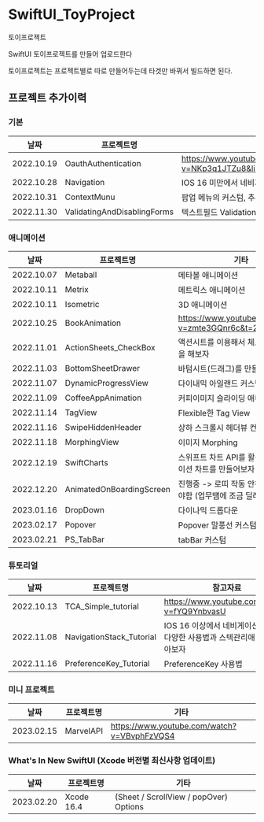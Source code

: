 # SwiftUI_ToyProject

토이프로젝트

SwiftUI 토이프로젝트를 만들어 업로드한다

토이프로젝트는 프로젝트별로 따로 만들어두는데 타겟만 바꿔서 빌드하면 된다.

## 프로젝트 추가이력

### 기본

| 날짜  | 프로젝트명 | 기타 |
| ------ | ------ | ------ |
| 2022.10.19 | OauthAuthentication | https://www.youtube.com/watch?v=NKp3q1JTZu8&list=PLgOlaPUIbynqyJHiTEv7CFaXd8g5jtogT&index=44 |
| 2022.10.28 | Navigation | IOS 16 미만에서 네비게이션 링크의 다양한 사용법과 스텍관리애 대하여 알아보자 |
| 2022.10.31 | ContextMunu | 팝업 메뉴의 커스텀, 추후 프로젝트에 활용할 수 있음 |
| 2022.11.30 | ValidatingAndDisablingForms | 텍스트필드 Validation |

### 애니메이션

| 날짜  | 프로젝트명 | 기타 |
| ------ | ------ | ------ |
| 2022.10.07 | Metaball | 메타볼 애니메이션 |
| 2022.10.11 | Metrix | 메트릭스 애니메이션 |
| 2022.10.11 | Isometric | 3D 애니메이션 |
| 2022.10.25 | BookAnimation | https://www.youtube.com/watch?v=zmte3GQnr6c&t=22s |
| 2022.11.01 | ActionSheets_CheckBox | 액션시트를 이용해서 체크박스 커스텀을 해보자 |
| 2022.11.03 | BottomSheetDrawer | 바텀시트(드래그)를 만들어보자 |
| 2022.11.07 | DynamicProgressView | 다이내믹 아일랜드 커스텀 |
| 2022.11.09 | CoffeeAppAnimation | 커피이미지 슬라이딩 애니메이션 |
| 2022.11.14 | TagView | Flexible한 Tag View |
| 2022.11.16 | SwipeHiddenHeader | 상하 스크롤시 헤더뷰 컨트롤 |
| 2022.11.18 | MorphingView | 이미지 Morphing |
| 2022.12.19 | SwiftCharts | 스위프트 차트 API를 활용하여 에니메이션 차트를 만들어보자 |
| 2022.12.20 | AnimatedOnBoardingScreen | 진행중 -> 로띠 작동 안하는것 해결해야함 (업무떔에 조금 딜레이) |
| 2023.01.16 | DropDown | 다이나믹 드롭다운 |
| 2023.02.17 | Popover | Popover 말풍선 커스텀 |
| 2023.02.21 | PS_TabBar | tabBar 커스텀 |

### 튜토리얼

| 날짜  | 프로젝트명 | 참고자료 |
| ------ | ------ | ------ |
| 2022.10.13 | TCA_Simple_tutorial | https://www.youtube.com/watch?v=fYQ9YnbvasU |
| 2022.11.08 | NavigationStack_Tutorial | IOS 16 이상에서 네비게이션 스택의 다양한 사용법과 스텍관리애 대하여 알아보자 |
| 2022.11.16 | PreferenceKey_Tutorial | PreferenceKey 사용법 |

### 미니 프로젝트

| 날짜  | 프로젝트명 | 기타 |
| ------ | ------ | ------ |
| 2023.02.15 | MarvelAPI | https://www.youtube.com/watch?v=VBvphFzVQS4 |

### What's In New SwiftUI (Xcode 버전별 최신사항 업데이트)

| 날짜  | 프로젝트명 | 기타 |
| ------ | ------ | ------ |
| 2023.02.20 | Xcode 16.4 | (Sheet / ScrollView / popOver) Options |
